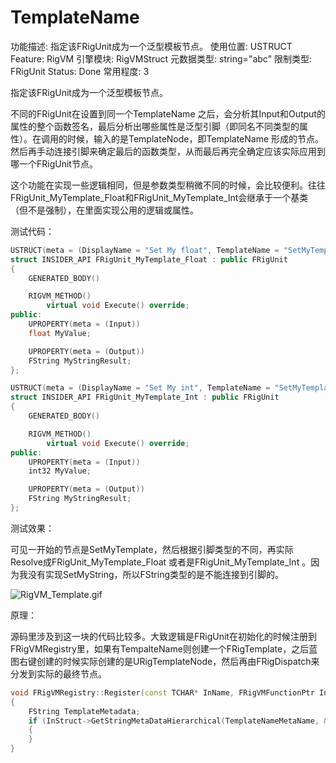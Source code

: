 # TemplateName

功能描述: 指定该FRigUnit成为一个泛型模板节点。
使用位置: USTRUCT
Feature: RigVM
引擎模块: RigVMStruct
元数据类型: string="abc"
限制类型: FRigUnit
Status: Done
常用程度: 3

指定该FRigUnit成为一个泛型模板节点。

不同的FRigUnit在设置到同一个TemplateName 之后，会分析其Input和Output的属性的整个函数签名，最后分析出哪些属性是泛型引脚（即同名不同类型的属性）。在调用的时候，输入的是TemplateNode，即TemplateName 形成的节点。然后再手动连接引脚来确定最后的函数类型，从而最后再完全确定应该实际应用到哪一个FRigUnit节点。

这个功能在实现一些逻辑相同，但是参数类型稍微不同的时候，会比较便利。往往FRigUnit_MyTemplate_Float和FRigUnit_MyTemplate_Int会继承于一个基类（但不是强制），在里面实现公用的逻辑或属性。

测试代码：

```cpp
USTRUCT(meta = (DisplayName = "Set My float", TemplateName = "SetMyTemplate"))
struct INSIDER_API FRigUnit_MyTemplate_Float : public FRigUnit
{
	GENERATED_BODY()

	RIGVM_METHOD()
		virtual void Execute() override;
public:
	UPROPERTY(meta = (Input))
	float MyValue;

	UPROPERTY(meta = (Output))
	FString MyStringResult;
};

USTRUCT(meta = (DisplayName = "Set My int", TemplateName = "SetMyTemplate"))
struct INSIDER_API FRigUnit_MyTemplate_Int : public FRigUnit
{
	GENERATED_BODY()

	RIGVM_METHOD()
		virtual void Execute() override;
public:
	UPROPERTY(meta = (Input))
	int32 MyValue;

	UPROPERTY(meta = (Output))
	FString MyStringResult;
};
```

测试效果：

可见一开始的节点是SetMyTemplate，然后根据引脚类型的不同，再实际Resolve成FRigUnit_MyTemplate_Float 或者是FRigUnit_MyTemplate_Int 。因为我没有实现SetMyString，所以FString类型的是不能连接到引脚的。

![RigVM_Template.gif](TemplateName/RigVM_Template.gif)

原理：

源码里涉及到这一块的代码比较多。大致逻辑是FRigUnit在初始化的时候注册到FRigVMRegistry里，如果有TempalteName则创建一个FRigTemplate，之后蓝图右键创建的时候实际创建的是URigTemplateNode，然后再由FRigDispatch来分发到实际的最终节点。

```cpp
void FRigVMRegistry::Register(const TCHAR* InName, FRigVMFunctionPtr InFunctionPtr, UScriptStruct* InStruct, const TArray<FRigVMFunctionArgument>& InArguments)
{
	FString TemplateMetadata;
	if (InStruct->GetStringMetaDataHierarchical(TemplateNameMetaName, &TemplateMetadata))
	{
	}
}
```